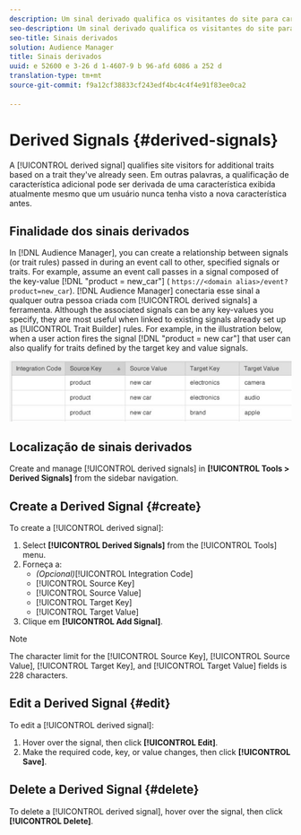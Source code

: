 ```yaml
---
description: Um sinal derivado qualifica os visitantes do site para características adicionais com base em uma característica já vista. Em outras palavras, a qualificação de característica adicional pode ser derivada de uma característica exibida atualmente mesmo que um usuário nunca tenha visto a nova característica antes.
seo-description: Um sinal derivado qualifica os visitantes do site para características adicionais com base em uma característica já vista. Em outras palavras, a qualificação de característica adicional pode ser derivada de uma característica exibida atualmente mesmo que um usuário nunca tenha visto a nova característica antes.
seo-title: Sinais derivados
solution: Audience Manager
title: Sinais derivados
uuid: e 52600 e 3-26 d 1-4607-9 b 96-afd 6086 a 252 d
translation-type: tm+mt
source-git-commit: f9a12cf38833cf243edf4bc4c4f4e91f83ee0ca2

---
```



# Derived Signals {#derived-signals}

A [!UICONTROL derived signal] qualifies site visitors for additional traits based on a trait they've already seen. Em outras palavras, a qualificação de característica adicional pode ser derivada de uma característica exibida atualmente mesmo que um usuário nunca tenha visto a nova característica antes.

<!-- c_tb_derived_signal.xml -->

## Finalidade dos sinais derivados

In [!DNL Audience Manager], you can create a relationship between signals (or trait rules) passed in during an event call to other, specified signals or traits. For example, assume an event call passes in a signal composed of the key-value [!DNL "product = new_car"] ( `https://<domain alias>/event?product=new_car`). [!DNL Audience Manager] conectaria esse sinal a qualquer outra pessoa criada com [!UICONTROL derived signals] a ferramenta. Although the associated signals can be any key-values you specify, they are most useful when linked to existing signals already set up as [!UICONTROL Trait Builder] rules. For example, in the illustration below, when a user action fires the signal [!DNL "product = new car"] that user can also qualify for traits defined by the target key and value signals.

![](assets/derived_signal_example.png)

## Localização de sinais derivados

Create and manage [!UICONTROL derived signals] in **[!UICONTROL Tools > Derived Signals]** from the sidebar navigation.

## Create a Derived Signal {#create}

<!-- t_tb_create_derived.xml -->

To create a [!UICONTROL derived signal]:

1. Select **[!UICONTROL Derived Signals]** from the [!UICONTROL Tools] menu.
1. Forneça a:
   * *(Opcional)*[!UICONTROL Integration Code]
   * [!UICONTROL Source Key]
   * [!UICONTROL Source Value]
   * [!UICONTROL Target Key]
   * [!UICONTROL Target Value]
1. Clique em **[!UICONTROL Add Signal]**.

>[!NOTE]
>
>The character limit for the [!UICONTROL Source Key], [!UICONTROL Source Value], [!UICONTROL Target Key], and [!UICONTROL Target Value] fields is 228 characters.

## Edit a Derived Signal {#edit}

<!-- t_tb_edit_derived.xml -->

To edit a [!UICONTROL derived signal]:

1. Hover over the signal, then click **[!UICONTROL Edit]**.
2. Make the required code, key, or value changes, then click **[!UICONTROL Save]**.

## Delete a Derived Signal {#delete}

<!-- t_tb_delete_derived.xml -->

To delete a [!UICONTROL derived signal], hover over the signal, then click **[!UICONTROL Delete]**.
